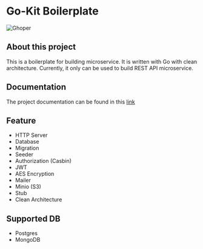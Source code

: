 # Go-Kit Boilerplate
![Ghoper](https://go.dev/images/gophers/ladder.svg)

## About this project
This is a boilerplate for building microservice. It is written with Go with clean architecture. Currently, it only can be used to build REST API microservice.

## Documentation
The project documentation can be found in this [link](https://fadhlimulyana.notion.site/Golang-Go-Kit-3dd318e1eacd46fcbd99e20df8fa57e8)

## Feature
- HTTP Server
- Database
- Migration
- Seeder
- Authorization (Casbin)
- JWT
- AES Encryption
- Mailer
- Minio (S3)
- Stub
- Clean Architecture

## Supported DB
- Postgres
- MongoDB
